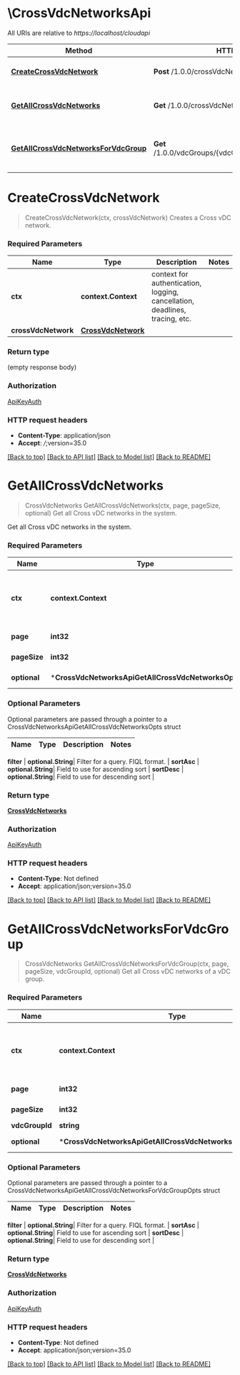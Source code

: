 # \CrossVdcNetworksApi

All URIs are relative to *https://localhost/cloudapi*

Method | HTTP request | Description
------------- | ------------- | -------------
[**CreateCrossVdcNetwork**](CrossVdcNetworksApi.md#CreateCrossVdcNetwork) | **Post** /1.0.0/crossVdcNetworks | Creates a Cross vDC network.
[**GetAllCrossVdcNetworks**](CrossVdcNetworksApi.md#GetAllCrossVdcNetworks) | **Get** /1.0.0/crossVdcNetworks | Get all Cross vDC networks in the system.
[**GetAllCrossVdcNetworksForVdcGroup**](CrossVdcNetworksApi.md#GetAllCrossVdcNetworksForVdcGroup) | **Get** /1.0.0/vdcGroups/{vdcGroupId}/crossVdcNetworks | Get all Cross vDC networks of a vDC group.


# **CreateCrossVdcNetwork**
> CreateCrossVdcNetwork(ctx, crossVdcNetwork)
Creates a Cross vDC network.

### Required Parameters

Name | Type | Description  | Notes
------------- | ------------- | ------------- | -------------
 **ctx** | **context.Context** | context for authentication, logging, cancellation, deadlines, tracing, etc.
  **crossVdcNetwork** | [**CrossVdcNetwork**](CrossVdcNetwork.md)|  | 

### Return type

 (empty response body)

### Authorization

[ApiKeyAuth](../README.md#ApiKeyAuth)

### HTTP request headers

 - **Content-Type**: application/json
 - **Accept**: *_/_*;version=35.0

[[Back to top]](#) [[Back to API list]](../README.md#documentation-for-api-endpoints) [[Back to Model list]](../README.md#documentation-for-models) [[Back to README]](../README.md)

# **GetAllCrossVdcNetworks**
> CrossVdcNetworks GetAllCrossVdcNetworks(ctx, page, pageSize, optional)
Get all Cross vDC networks in the system.

Get all Cross vDC networks in the system. 

### Required Parameters

Name | Type | Description  | Notes
------------- | ------------- | ------------- | -------------
 **ctx** | **context.Context** | context for authentication, logging, cancellation, deadlines, tracing, etc.
  **page** | **int32**| Page to fetch, zero offset. | [default to 1]
  **pageSize** | **int32**| Results per page to fetch. | [default to 25]
 **optional** | ***CrossVdcNetworksApiGetAllCrossVdcNetworksOpts** | optional parameters | nil if no parameters

### Optional Parameters
Optional parameters are passed through a pointer to a CrossVdcNetworksApiGetAllCrossVdcNetworksOpts struct

Name | Type | Description  | Notes
------------- | ------------- | ------------- | -------------


 **filter** | **optional.String**| Filter for a query.  FIQL format. | 
 **sortAsc** | **optional.String**| Field to use for ascending sort | 
 **sortDesc** | **optional.String**| Field to use for descending sort | 

### Return type

[**CrossVdcNetworks**](CrossVdcNetworks.md)

### Authorization

[ApiKeyAuth](../README.md#ApiKeyAuth)

### HTTP request headers

 - **Content-Type**: Not defined
 - **Accept**: application/json;version=35.0

[[Back to top]](#) [[Back to API list]](../README.md#documentation-for-api-endpoints) [[Back to Model list]](../README.md#documentation-for-models) [[Back to README]](../README.md)

# **GetAllCrossVdcNetworksForVdcGroup**
> CrossVdcNetworks GetAllCrossVdcNetworksForVdcGroup(ctx, page, pageSize, vdcGroupId, optional)
Get all Cross vDC networks of a vDC group.

### Required Parameters

Name | Type | Description  | Notes
------------- | ------------- | ------------- | -------------
 **ctx** | **context.Context** | context for authentication, logging, cancellation, deadlines, tracing, etc.
  **page** | **int32**| Page to fetch, zero offset. | [default to 1]
  **pageSize** | **int32**| Results per page to fetch. | [default to 25]
  **vdcGroupId** | **string**|  | 
 **optional** | ***CrossVdcNetworksApiGetAllCrossVdcNetworksForVdcGroupOpts** | optional parameters | nil if no parameters

### Optional Parameters
Optional parameters are passed through a pointer to a CrossVdcNetworksApiGetAllCrossVdcNetworksForVdcGroupOpts struct

Name | Type | Description  | Notes
------------- | ------------- | ------------- | -------------



 **filter** | **optional.String**| Filter for a query.  FIQL format. | 
 **sortAsc** | **optional.String**| Field to use for ascending sort | 
 **sortDesc** | **optional.String**| Field to use for descending sort | 

### Return type

[**CrossVdcNetworks**](CrossVdcNetworks.md)

### Authorization

[ApiKeyAuth](../README.md#ApiKeyAuth)

### HTTP request headers

 - **Content-Type**: Not defined
 - **Accept**: application/json;version=35.0

[[Back to top]](#) [[Back to API list]](../README.md#documentation-for-api-endpoints) [[Back to Model list]](../README.md#documentation-for-models) [[Back to README]](../README.md)

